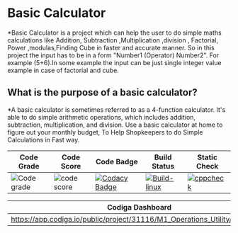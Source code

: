 # Basic Calculator
*Basic Calculator is a project which can help the user to do simple maths calculations like Addition, Subtraction ,Multiplication ,division , Factorial, Power ,modulas,Finding Cube in faster and  accurate manner.
So in this project the input has to be in a form "Number1 (Operator) Number2". For example (5+6).In some example the input can be just single integer value example in case of factorial and cube.
##  What is the purpose of a basic calculator?
*A basic calculator is sometimes referred to as a 4-function calculator. It's able to do simple arithmetic operations, which includes addition, subtraction, multiplication, and division. Use a basic calculator at home to figure out your monthly budget, To Help Shopkeepers to do Simple Calculations in Fast way.






|Code Grade|Code Score|Code Badge|Build Status|Static Check|
|-------|-------|--------|--------|--------|
|![Code grade](https://api.codiga.io/project/31116/status/svg)|![code score](https://api.codiga.io/project/31116/score/svg)|[![Codacy Badge](https://app.codacy.com/project/badge/Grade/b75ec0ae86914c028f4167ae390276d1)](https://www.codacy.com/gh/AkshayEknathe/M1_Operations_Utility/dashboard?utm_source=github.com&amp;utm_medium=referral&amp;utm_content=AkshayEknathe/M1_Operations_Utility&amp;utm_campaign=Badge_Grade)|[![Build-linux](https://github.com/AkshayEknathe/M1_Operations_Utility/actions/workflows/Build-linux.yml/badge.svg)](https://github.com/AkshayEknathe/M1_Operations_Utility/actions/workflows/Build-linux.yml)|[![cppcheck](https://github.com/AkshayEknathe/M1_Operations_Utility/actions/workflows/Static-Check.yml/badge.svg)](https://github.com/AkshayEknathe/M1_Operations_Utility/actions/workflows/Static-Check.yml)|

|Codiga Dashboard|
|-------|
|https://app.codiga.io/public/project/31116/M1_Operations_Utility/dashboard|